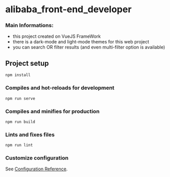 # alibaba_front-end_developer

### Main Informations:
- this project created on VueJS FrameWork
- there is a dark-mode and light-mode themes for this web project
- you can search OR filter results (and even multi-filter option is available)

## Project setup
```
npm install
```

### Compiles and hot-reloads for development
```
npm run serve
```

### Compiles and minifies for production
```
npm run build
```

### Lints and fixes files
```
npm run lint
```

### Customize configuration
See [Configuration Reference](https://cli.vuejs.org/config/).
